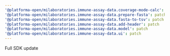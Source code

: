 ```yaml
---
'@platforma-open/milaboratories.immune-assay-data.coverage-mode-calc': patch
'@platforma-open/milaboratories.immune-assay-data.prepare-fasta': patch
'@platforma-open/milaboratories.immune-assay-data.fasta-to-tsv': patch
'@platforma-open/milaboratories.immune-assay-data.add-header': patch
'@platforma-open/milaboratories.immune-assay-data.model': patch
'@platforma-open/milaboratories.immune-assay-data.ui': patch
---
```


Full SDK update
